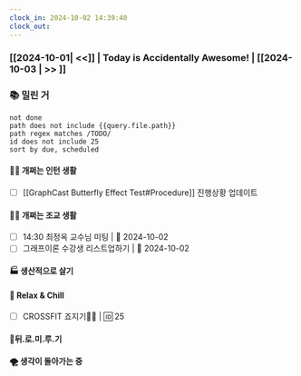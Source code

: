 ```yaml
---
clock_in: 2024-10-02 14:39:40
clock_out: 
---
```

### [[2024-10-01| <<]] | **Today is Accidentally Awesome!** | [[2024-10-03 | >> ]]

### 📚 밀린 거
```tasks
not done 
path does not include {{query.file.path}}
path regex matches /TODO/
id does not include 25
sort by due, scheduled
```

#### 🤦‍♂️ 개쩌는 인턴 생활
- [ ] [[GraphCast Butterfly Effect Test#Procedure]] 진행상황 업데이트

#### 👨‍🏫 개쩌는 조교 생활
- [ ] 14:30 최정옥 교수님 미팅 | 📅 2024-10-02
- [ ] 그래프이론 수강생 리스트업하기 | 📅 2024-10-02 

#### 🏭 생산적으로 살기

#### 🍻 Relax & Chill 
- [ ] CROSSFIT 죠지기🏋️‍♀️ | 🆔 25


#### 💨뒤.로.미.루.기

#### 🌪 생각이 돌아가는 중
